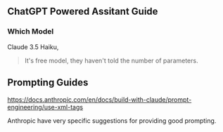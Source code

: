 ## ChatGPT Powered Assitant Guide

### Which Model

Claude 3.5 Haiku,

> It's free model, they haven't told the number of parameters.

## Prompting Guides

https://docs.anthropic.com/en/docs/build-with-claude/prompt-engineering/use-xml-tags

Anthropic have very specific suggestions for providing good prompting.